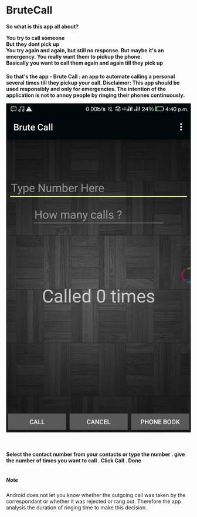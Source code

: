 # BruteCall

<B>
So what is this app all about?

You try to call someone <br>
But they dont pick up <br>
You try again and again, but still no response. <be>
But maybe it's an emergency. You really want them to pickup the phone. <br>
Basically you want to call them again and again till they pick up <br>
<h4> So that's the app - Brute Call : an app to automate calling a personal several times till they pickup your call. 
</B> </B> </B>
Disclaimer: This app should be used responsibly and only for emergencies. The intention of the application is not to annoy people by ringing their phones continuously. 

![alt text](https://raw.githubusercontent.com/dingusagar/BruteCall/master/new.jpeg) 


<br><br>
Select the contact number from your contacts or type the number . give the number of times you want to call . Click Call . Done
<br><br>


<h5>Note </h5>
Android does not let you know whether the outgoing call was taken by the correspondant or whether it was rejected or rang out.
Therefore the app analysis the duration of ringing time to make this decision.
